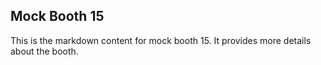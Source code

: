 ## Mock Booth 15

This is the markdown content for mock booth 15. It provides more details about the booth.